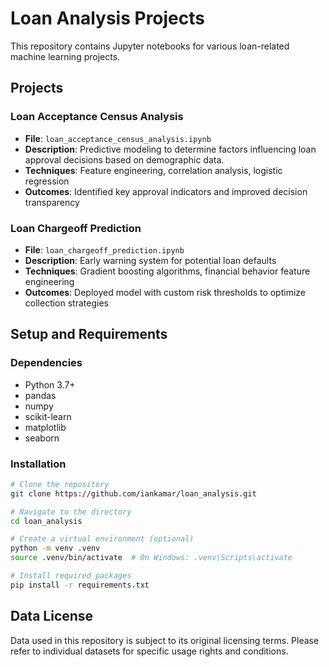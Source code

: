 # Loan Analysis Projects

This repository contains Jupyter notebooks for various loan-related machine learning projects.

## Projects

### Loan Acceptance Census Analysis
- **File**: `loan_acceptance_census_analysis.ipynb`
- **Description**: Predictive modeling to determine factors influencing loan approval decisions based on demographic data.
- **Techniques**: Feature engineering, correlation analysis, logistic regression
- **Outcomes**: Identified key approval indicators and improved decision transparency

### Loan Chargeoff Prediction
- **File**: `loan_chargeoff_prediction.ipynb`
- **Description**: Early warning system for potential loan defaults
- **Techniques**: Gradient boosting algorithms, financial behavior feature engineering
- **Outcomes**: Deployed model with custom risk thresholds to optimize collection strategies

## Setup and Requirements

### Dependencies
- Python 3.7+
- pandas
- numpy
- scikit-learn
- matplotlib
- seaborn

### Installation
```bash
# Clone the repository
git clone https://github.com/iankamar/loan_analysis.git

# Navigate to the directory
cd loan_analysis

# Create a virtual environment (optional)
python -m venv .venv
source .venv/bin/activate  # On Windows: .venv\Scripts\activate

# Install required packages
pip install -r requirements.txt
```
## Data License

Data used in this repository is subject to its original licensing terms. Please refer to individual datasets for specific usage rights and conditions.



